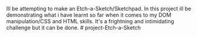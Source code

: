Ill be attempting to make an Etch-a-Sketch/Sketchpad. In this project ill be demonstrating what i have learnt so far when it comes to my DOM manipulation/CSS and HTML skills. It's a frightning and intimidating challenge but it can be done. # project-Etch-a-Sketch
